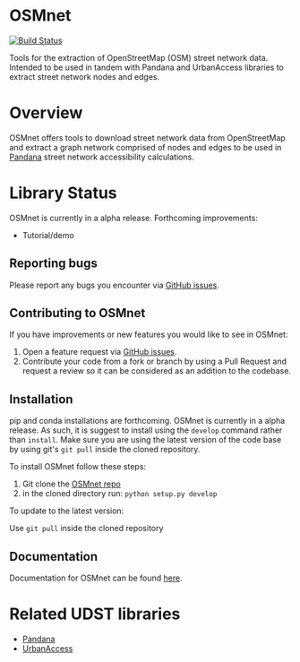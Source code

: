 # OSMnet
[![Build Status](https://travis-ci.org/UDST/osmnet.svg?branch=master)](https://travis-ci.org/UDST/osmnet)

Tools for the extraction of OpenStreetMap (OSM) street network data. Intended to be used in tandem with Pandana and UrbanAccess libraries to extract street network nodes and edges.

# Overview
OSMnet offers tools to download street network data from OpenStreetMap and extract a graph network comprised of nodes and edges to be used in [Pandana](https://github.com/UDST/pandana) street network accessibility calculations. 

# Library Status
OSMnet is currently in a alpha release. Forthcoming improvements:
- Tutorial/demo

## Reporting bugs
Please report any bugs you encounter via [GitHub issues](https://github.com/UDST/osmnet/issues).

## Contributing to OSMnet
If you have improvements or new features you would like to see in OSMnet:
1. Open a feature request via [GitHub issues](https://github.com/UDST/osmnet/issues).
2. Contribute your code from a fork or branch by using a Pull Request and request a review so it can be considered as an addition to the codebase.

## Installation
pip and conda installations are forthcoming. OSMnet is currently in a alpha release. As such, it is suggest to install using the ``develop`` command rather than ``install``. Make sure you are using the latest version of the code base by using git's ``git pull`` inside the cloned repository.

To install OSMnet follow these steps:

1. Git clone the [OSMnet repo](https://github.com/udst/osmnet)
2. in the cloned directory run: ``python setup.py develop``

To update to the latest version:

Use ``git pull`` inside the cloned repository

## Documentation

Documentation for OSMnet can be found [here](https://udst.github.io/osmnet/index.html).

# Related UDST libraries
- [Pandana](https://github.com/UDST/pandana)
- [UrbanAccess](https://github.com/UDST/urbanaccess)